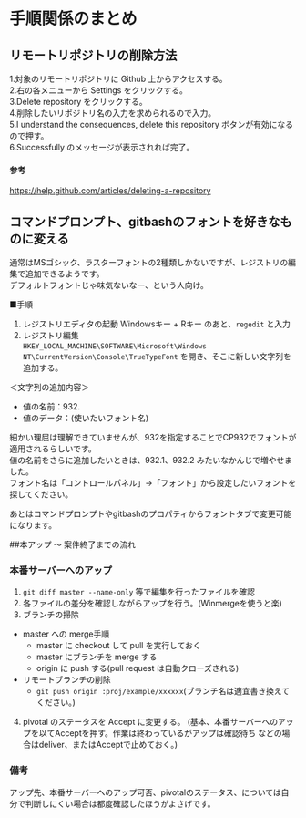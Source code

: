 # 手順関係のまとめ

## リモートリポジトリの削除方法

1.対象のリモートリポジトリに Github 上からアクセスする。  
2.右の各メニューから Settings をクリックする。  
3.Delete repository をクリックする。  
4.削除したいリポジトリ名の入力を求められるので入力。  
5.I understand the consequences, delete this repository ボタンが有効になるので押す。  
6.Successfully のメッセージが表示されれば完了。  

#### 参考
<https://help.github.com/articles/deleting-a-repository>  

## コマンドプロンプト、gitbashのフォントを好きなものに変える

通常はMSゴシック、ラスターフォントの2種類しかないですが、レジストリの編集で追加できるようです。  
デフォルトフォントじゃ味気ないなー、という人向け。  

■手順  
1. レジストリエディタの起動
Windowsキー + Rキー のあと、`regedit` と入力  
2. レジストリ編集  
`HKEY_LOCAL_MACHINE\SOFTWARE\Microsoft\Windows NT\CurrentVersion\Console\TrueTypeFont` を開き、そこに新しい文字列を追加する。  

＜文字列の追加内容＞  
* 値の名前：932.
* 値のデータ：(使いたいフォント名)

細かい理屈は理解できていませんが、932を指定することでCP932でフォントが適用されるらしいです。  
値の名前をさらに追加したいときは、932.1、932.2 みたいなかんじで増やせました。  
フォント名は「コントロールパネル」→「フォント」から設定したいフォントを探してください。  

あとはコマンドプロンプトやgitbashのプロパティからフォントタブで変更可能になります。

##本アップ ～ 案件終了までの流れ
### 本番サーバーへのアップ
1. `git diff master --name-only` 等で編集を行ったファイルを確認
2. 各ファイルの差分を確認しながらアップを行う。(Winmergeを使うと楽)
3. ブランチの掃除
  * master への merge手順
    * master に checkout して pull を実行しておく
    * master にブランチを merge する
    * origin に push する(pull request は自動クローズされる)
  * リモートブランチの削除
    * `git push origin :proj/example/xxxxxx`(ブランチ名は適宜書き換えてください。)
4. pivotal のステータスを Accept に変更する。
(基本、本番サーバーへのアップを以てAcceptを押す。作業は終わっているがアップは確認待ち などの場合はdeliver、またはAcceptで止めておく。)

### 備考
アップ先、本番サーバーへのアップ可否、pivotalのステータス、については自分で判断しにくい場合は都度確認したほうがよさげです。
